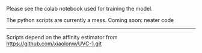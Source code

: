Please see the colab notebook used for training the model.

The python scripts are currently a mess. Coming soon: neater code

---

Scripts depend on the affinity estimator from https://github.com/xiaolonw/UVC-1.git

